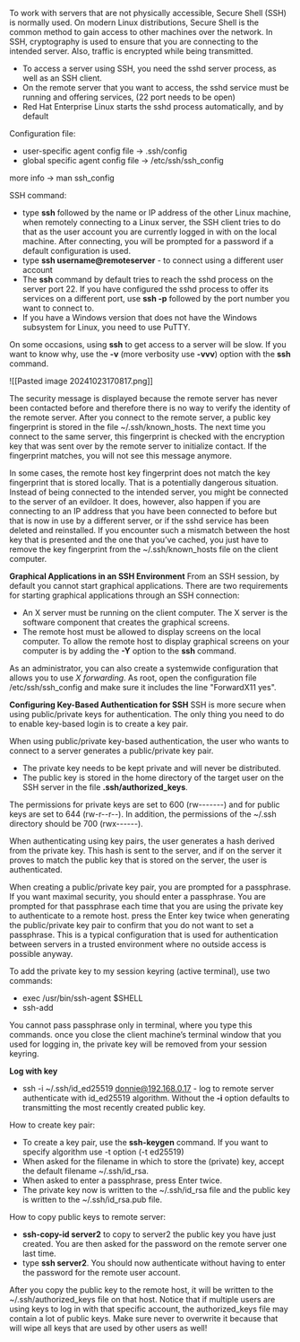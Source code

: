 To work with servers that are not physically accessible, Secure Shell (SSH) is normally used. On modern Linux distributions, Secure Shell is the common method to gain access to other machines over the network. In SSH, cryptography is used to ensure that you are connecting to the intended server. Also, traffic is encrypted while being transmitted.

- To access a server using SSH, you need the sshd server process, as well as an SSH client.
- On the remote server that you want to access, the sshd service must be running and offering services, (22 port needs to be open)
- Red Hat Enterprise Linux starts the sshd process automatically, and by default

Configuration file:
- user-specific agent config file -> .ssh/config
- global specific agent config file -> /etc/ssh/ssh_config

more info -> man ssh_config

SSH command:
- type **ssh** followed by the name or IP address of the other Linux machine, when remotely connecting to a Linux server, the SSH client tries to do that as the user account you are currently logged in with on the local machine. After connecting, you will be prompted for a password if a default configuration is used.
- type **ssh username@remoteserver** - to connect using a different user account
- The **ssh** command by default tries to reach the sshd process on the server port 22. If you have configured the sshd process to offer its services on a different port, use **ssh -p** followed by the port number you want to connect to.
- If you have a Windows version that does not have the Windows subsystem for Linux, you need to use PuTTY.

On some occasions, using **ssh** to get access to a server will be slow. If you want to know why, use the **-v** (more verbosity use **-vvv**) option with the **ssh** command.

![[Pasted image 20241023170817.png]]

The security message is displayed because the remote server has never been contacted before and therefore there is no way to verify the identity of the remote server. After you connect to the remote server, a public key fingerprint is stored in the file ~/.ssh/known_hosts. The next time you connect to the same server, this fingerprint is checked with the encryption key that was sent over by the remote server to initialize contact. If the fingerprint matches, you will not see this message anymore.

In some cases, the remote host key fingerprint does not match the key fingerprint that is stored locally. That is a potentially dangerous situation. Instead of being connected to the intended server, you might be connected to the server of an evildoer. It does, however, also happen if you are connecting to an IP address that you have been connected to before but that is now in use by a different server, or if the sshd service has been deleted and reinstalled. If you encounter such a mismatch between the host key that is presented and the one that you’ve cached, you just have to remove the key fingerprint from the ~/.ssh/known_hosts file on the client computer.

**Graphical Applications in an SSH Environment**
From an SSH session, by default you cannot start graphical applications. There are two requirements for starting graphical applications through an SSH connection:
- An X server must be running on the client computer. The X server is the software component that creates the graphical screens.
- The remote host must be allowed to display screens on the local computer. To allow the remote host to display graphical screens on your computer is by adding the **-Y** option to the **ssh** command.

As an administrator, you can also create a systemwide configuration that allows you to use _X forwarding_. As root, open the configuration file /etc/ssh/ssh_config and make sure it includes the line "ForwardX11 yes".

**Configuring Key-Based Authentication for SSH**
SSH is more secure when using public/private keys for authentication. The only thing you need to do to enable key-based login is to create a key pair. 

When using public/private key-based authentication, the user who wants to connect to a server generates a public/private key pair. 
- The private key needs to be kept private and will never be distributed. 
- The public key is stored in the home directory of the target user on the SSH server in the file **.ssh/authorized_keys**.

The permissions for private keys are set to 600 (rw-------) and for public keys are set to 644 (rw-r--r--). In addition, the permissions of the ~/.ssh directory should be 700 (rwx------).

When authenticating using key pairs, the user generates a hash derived from the private key. This hash is sent to the server, and if on the server it proves to match the public key that is stored on the server, the user is authenticated.

When creating a public/private key pair, you are prompted for a passphrase. If you want maximal security, you should enter a passphrase. You are prompted for that passphrase each time that you are using the private key to authenticate to a remote host. press the Enter key twice when generating the public/private key pair to confirm that you do not want to set a passphrase. This is a typical configuration that is used for authentication between servers in a trusted environment where no outside access is possible anyway.

To add the private key to my session keyring (active terminal), use two commands:
- exec /usr/bin/ssh-agent $SHELL
- ssh-add

You cannot pass passphrase only in terminal, where you type this commands. once you close the client machine’s terminal window that you used for logging in, the private key will be removed from your session keyring.

**Log with key**
- ssh -i ~/.ssh/id_ed25519 donnie@192.168.0.17 - log to remote server authenticate with id_ed25519 algorithm. Without the **-i** option defaults to transmitting the most recently created public key.

How to create key pair:
- To create a key pair, use the **ssh-keygen** command. If you want to specify algorithm use -t option (-t ed25519)
- When asked for the filename in which to store the (private) key, accept the default filename ~/.ssh/id_rsa.
- When asked to enter a passphrase, press Enter twice.
- The private key now is written to the ~/.ssh/id_rsa file and the public key is written to the ~/.ssh/id_rsa.pub file.

How to copy public keys to remote server:
- **ssh-copy-id server2** to copy to server2 the public key you have just created. You are then asked for the password on the remote server one last time.
- type **ssh server2**. You should now authenticate without having to enter the password for the remote user account.

After you copy the public key to the remote host, it will be written to the ~/.ssh/authorized_keys file on that host. Notice that if multiple users are using keys to log in with that specific account, the authorized_keys file may contain a lot of public keys. Make sure never to overwrite it because that will wipe all keys that are used by other users as well!